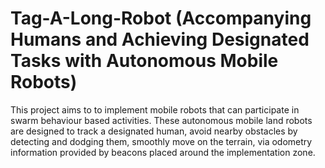 # Tag-A-Long-Robot (Accompanying Humans and Achieving Designated Tasks with Autonomous Mobile Robots)
This project aims to to implement mobile robots that can participate in swarm behaviour based activities. These autonomous mobile land robots are designed to track a designated human, avoid nearby obstacles by detecting and dodging them, smoothly move on the terrain, via odometry information provided by beacons placed around the implementation zone.
